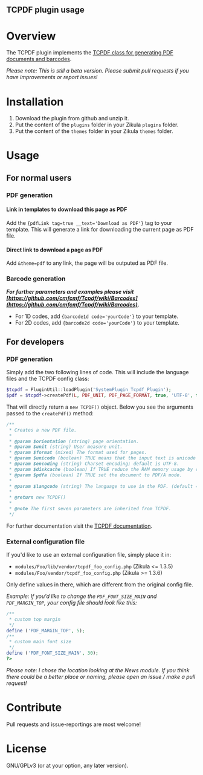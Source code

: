 TCPDF plugin usage
----------------------------------------

# Overview
The TCPDF plugin implements the [TCPDF class for generating PDF documents and barcodes](http://www.tcpdf.org/).

*Please note: This is still a beta version. Please submit pull requests if you have improvements or report issues!*

# Installation

1. Download the plugin from github and unzip it.
2. Put the content of the `plugins` folder in your Zikula `plugins` folder.
3. Put the content of the `themes` folder in your Zikula `themes` folder.

# Usage

## For normal users

### PDF generation

#### Link in templates to download this page as PDF
Add the `{pdfLink tag=true __text='Download as PDF'}` tag to your template. This will generate a link for downloading the current page as PDF file.

#### Direct link to download a page as PDF
Add `&theme=pdf` to any link, the page will be outputed as PDF file.

### Barcode generation
***For further parameters and examples please visit [https://github.com/cmfcmf/Tcpdf/wiki/Barcodes](https://github.com/cmfcmf/Tcpdf/wiki/Barcodes).***
- For 1D codes, add `{barcode1d code='yourCode'}` to your template.
- For 2D codes, add `{barcode2d code='yourCode'}` to your template.

## For developers

### PDF generation
Simply add the two following lines of code. This will include the language files and the TCPDF config class:

```php
$tcpdf = PluginUtil::loadPlugin('SystemPlugin_Tcpdf_Plugin');
$pdf = $tcpdf->createPdf(L, PDF_UNIT, PDF_PAGE_FORMAT, true, 'UTF-8', false);
```

That will directly return a `new TCPDF()` object. Below you see the arguments passed to the `createPdf()` method:

```php
/**
 * Creates a new PDF file.
 *
 * @param $orientation (string) page orientation.
 * @param $unit (string) User measure unit.
 * @param $format (mixed) The format used for pages.
 * @param $unicode (boolean) TRUE means that the input text is unicode (default = true)
 * @param $encoding (string) Charset encoding; default is UTF-8.
 * @param $diskcache (boolean) If TRUE reduce the RAM memory usage by caching temporary data on filesystem (slower).
 * @param $pdfa (boolean) If TRUE set the document to PDF/A mode.
 *
 * @param $langcode (string) The language to use in the PDF. (default = system language)
 *
 * @return new TCPDF()
 *
 * @note The first seven parameters are inherited from TCPDF.
 */
```

For further documentation visit the [TCPDF documentation](http://www.TCPDF.org/doc/code/annotated.html).

### External configuration file

If you'd like to use an external configuration file, simply place it in:
- `modules/Foo/lib/vendor/tcpdf_foo_config.php` (Zikula <= 1.3.5)
- `modules/Foo/vendor/tcpdf_foo_config.php` (Zikula >= 1.3.6)

Only define values in there, which are different from the original config file.

*Example: If you'd like to change the `PDF_FONT_SIZE_MAIN` and `PDF_MARGIN_TOP`, your config file should look like this:*
```php
/**
 * custom top margin
 */
define ('PDF_MARGIN_TOP', 5);
/**
 * custom main font size
 */
define ('PDF_FONT_SIZE_MAIN', 30);
?>
```
*Please note: I chose the location looking at the News module. If you think there could be a better place or naming, please open an issue / make a pull request!*

# Contribute

Pull requests and issue-reportings are most welcome!

# License
GNU/GPLv3 (or at your option, any later version).
